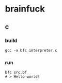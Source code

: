 # brainfuck

## c

### build

```shell
gcc -o bfc interpreter.c
```

### run

```shell
bfc src.bf
# > Hello world!
```
